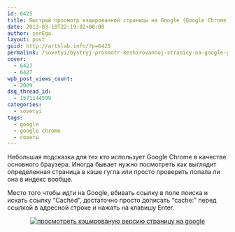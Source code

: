 ```yaml
---
id: 6425
title: Быстрый просмотр кэшированной страницы на Google (Google Chrome)
date: 2013-03-10T22:19:02+00:00
author: serEga
layout: post
guid: http://artslab.info/?p=6425
permalink: /sovetyi/bystryj-prosmotr-keshirovannoj-stranicy-na-google-google-chrome/
cover:
  - 6427
  - 6427
wpb_post_views_count:
  - 2009
dsq_thread_id:
  - 1571144599
categories:
  - sovetyi
tags:
  - google
  - google chrome
  - советы
---
```

Небольшая подсказка для тех кто использует Google Chrome в качестве основного браузера. Иногда бывает нужно посмотреть как выглядит определенная страница в кэше гугла или просто проверить попала ли она в индекс вообще.

Место того чтобы идти на Google, вбивать ссылку в поле поиска и искать ссылку &#8220;Cached&#8221;, достаточно просто дописать &#8220;cache:&#8221; перед ссылкой в адресной строке и нажать на клавишу Enter.

<center>
  <a href="{{site.img_cdn}}/cached_version.jpg"><img src="{{site.img_cdn}}/cached_version-300x100.jpg" alt="просмотреть кэшированую версию страницу на google" class="aligncenter size-medium wp-image-6426" srcset="{{site.img_cdn}}/cached_version-300x100.jpg 300w, {{site.img_cdn}}/cached_version.jpg 610w" sizes="(max-width: 300px) 100vw, 300px" /></a>
</center>